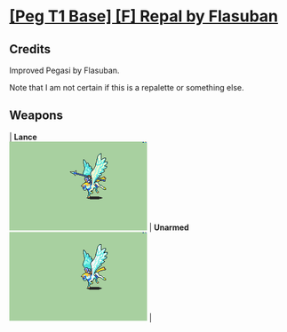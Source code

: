 # [\[Peg T1 Base\] \[F\] Repal by Flasuban](./)
## Credits

Improved Pegasi by Flasuban.

Note that I am not certain if this is a repalette or something else.

## Weapons

| <b>Lance</b><br/><img alt="Lance animation" src="./2.%20Lance/Lance.gif"/> | <b>Unarmed</b><br/><img alt="Unarmed animation" src="./8.%20Unarmed/Unarmed.gif"/> |
